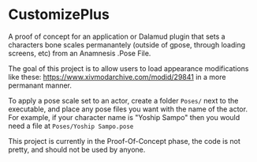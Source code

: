 # CustomizePlus

A proof of concept for an application or Dalamud plugin that sets a characters bone scales permanantely (outside of gpose, through loading screens, etc) from an Anamnesis .Pose File.

The goal of this project is to allow users to load appearance modifications like these: https://www.xivmodarchive.com/modid/29841 in a more permanant manner.

To apply a pose scale set to an actor, create a folder `Poses/` next to the executable, and place any pose files you want with the name of the actor. 
For example, if your character name is "Yoship Sampo" then you would need a file at `Poses/Yoship Sampo.pose`

This project is currently in the Proof-Of-Concept phase, the code is not pretty, and should not be used by anyone.
